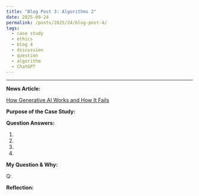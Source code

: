 ```yaml
---
title: "Blog Post 3: Algorithms 2"
date: 2025-09-24
permalink: /posts/2025/24/blog-post-4/
tags:
  - case study
  - ethics
  - blog 4
  - discussion
  - question
  - algorithm
  - ChatGPT
---
```


_____

**News Article:**  

[How Generative AI Works and How It Fails](https://mit-serc.pubpub.org/pub/f3o5mpn6/release/1?readingCollection=3a6c54f1)

**Purpose of the Case Study:**



**Question Answers:**

1. 
   
2. 

3. 

4. 

**My Question & Why:**

Q: 



**Reflection:**

